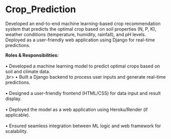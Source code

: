 # Crop_Prediction
Developed an end-to-end machine learning-based crop recommendation system that predicts the optimal crop based on soil properties (N, P, K), weather conditions (temperature, humidity, rainfall), and pH levels.<br> Deployed as a user-friendly web application using Django for real-time predictions.<br>

<b>Roles & Responsibilities:</b><br><br>
•	Developed a machine learning model to predict optimal crops based on soil and climate data.<br>,br>
•	Built a Django backend to process user inputs and generate real-time predictions.<br><br>
•	Designed a user-friendly frontend (HTML/CSS) for data input and result display.<br><br>
•	Deployed the model as a web application using Heroku/Render (if applicable).<br><br>
•	Ensured seamless integration between ML logic and web framework for scalability.<br><br>
